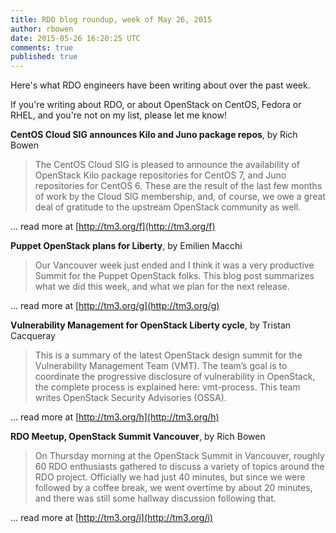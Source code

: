 ```yaml
---
title: RDO blog roundup, week of May 26, 2015
author: rbowen
date: 2015-05-26 16:20:25 UTC
comments: true
published: true
---
```


Here's what RDO engineers have been writing about over the past week.

If you're writing about RDO, or about OpenStack on CentOS, Fedora or RHEL, and you're not on my list, please let me know!

**CentOS Cloud SIG announces Kilo and Juno package repos**, by Rich Bowen

> The CentOS Cloud SIG is pleased to announce the availability of OpenStack Kilo package repositories for CentOS 7, and Juno repositories for CentOS 6. These are the result of the last few months of work by the Cloud SIG membership, and, of course, we owe a great deal of gratitude to the upstream OpenStack community as well.

... read more at [http://tm3.org/f](http://tm3.org/f)

**Puppet OpenStack plans for Liberty**, by Emilien Macchi

>Our Vancouver week just ended and I think it was a very productive Summit for the Puppet OpenStack folks. This blog post summarizes what we did this week, and what we plan for the next release.

... read more at [http://tm3.org/g](http://tm3.org/g)

**Vulnerability Management for OpenStack Liberty cycle**, by  Tristan Cacqueray

> This is a summary of the latest OpenStack design summit for the Vulnerability Management Team (VMT). The team’s goal is to coordinate the progressive disclosure of vulnerability in OpenStack, the complete process is explained here: vmt-process. This team writes OpenStack Security Advisories (OSSA).

... read more at [http://tm3.org/h](http://tm3.org/h)


**RDO Meetup, OpenStack Summit Vancouver**, by Rich Bowen

> On Thursday morning at the OpenStack Summit in Vancouver, roughly 60 RDO enthusiasts gathered to discuss a variety of topics around the RDO project. Officially we had just 40 minutes, but since we were followed by a coffee break, we went overtime by about 20 minutes, and there was still some hallway discussion following that.

... read more at [http://tm3.org/i](http://tm3.org/i)